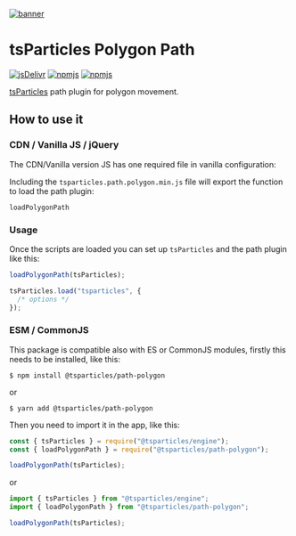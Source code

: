 [![banner](https://particles.js.org/images/banner3.png)](https://particles.js.org)

# tsParticles Polygon Path

[![jsDelivr](https://data.jsdelivr.com/v1/package/npm/@tsparticles/path-polygon/badge)](https://www.jsdelivr.com/package/npm/@tsparticles/path-polygon)
[![npmjs](https://badge.fury.io/js/@tsparticles/path-polygon.svg)](https://www.npmjs.com/package/@tsparticles/path-polygon)
[![npmjs](https://img.shields.io/npm/dt/@tsparticles/path-polygon)](https://www.npmjs.com/package/@tsparticles/path-polygon)

[tsParticles](https://github.com/matteobruni/tsparticles) path plugin for polygon movement.

## How to use it

### CDN / Vanilla JS / jQuery

The CDN/Vanilla version JS has one required file in vanilla configuration:

Including the `tsparticles.path.polygon.min.js` file will export the function to load the path plugin:

```text
loadPolygonPath
```

### Usage

Once the scripts are loaded you can set up `tsParticles` and the path plugin like this:

```javascript
loadPolygonPath(tsParticles);

tsParticles.load("tsparticles", {
  /* options */
});
```

### ESM / CommonJS

This package is compatible also with ES or CommonJS modules, firstly this needs to be installed, like this:

```shell
$ npm install @tsparticles/path-polygon
```

or

```shell
$ yarn add @tsparticles/path-polygon
```

Then you need to import it in the app, like this:

```javascript
const { tsParticles } = require("@tsparticles/engine");
const { loadPolygonPath } = require("@tsparticles/path-polygon");

loadPolygonPath(tsParticles);
```

or

```javascript
import { tsParticles } from "@tsparticles/engine";
import { loadPolygonPath } from "@tsparticles/path-polygon";

loadPolygonPath(tsParticles);
```
